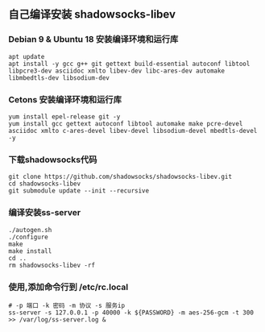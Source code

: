 ## 自己编译安装 shadowsocks-libev

### Debian 9 & Ubuntu 18 安装编译环境和运行库
```
apt update
apt install -y gcc g++ git gettext build-essential autoconf libtool libpcre3-dev asciidoc xmlto libev-dev libc-ares-dev automake libmbedtls-dev libsodium-dev
```

### Cetons 安装编译环境和运行库
```
yum install epel-release git -y
yum install gcc gettext autoconf libtool automake make pcre-devel asciidoc xmlto c-ares-devel libev-devel libsodium-devel mbedtls-devel -y
```

### 下载shadowsocks代码
```
git clone https://github.com/shadowsocks/shadowsocks-libev.git
cd shadowsocks-libev
git submodule update --init --recursive
```
### 编译安装ss-server
```
./autogen.sh
./configure
make
make install
cd ..
rm shadowsocks-libev -rf
```
### 使用,添加命令行到 /etc/rc.local
```
# -p 端口 -k 密码 -m 协议 -s 服务ip
ss-server -s 127.0.0.1 -p 40000 -k ${PASSWORD} -m aes-256-gcm -t 300 >> /var/log/ss-server.log &
```
